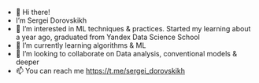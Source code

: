 - 👋 Hi there!
- I’m Sergei Dorovskikh
- 👀 I’m interested in ML techniques & practices. Started my learning about a year ago,  graduated from Yandex Data Science School
- 🌱 I’m currently learning algorithms & ML
- 💞️ I’m looking to collaborate on Data analysis, conventional models & deeper
- 📫 You can reach me https://t.me/sergei_dorovskikh

<!---
SDorovskikh/SDorovskikh is a ✨ special ✨ repository because its `README.md` (this file) appears on your GitHub profile.
You can click the Preview link to take a look at your changes.
--->
